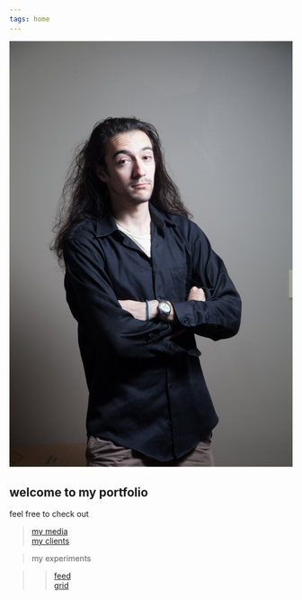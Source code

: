 ```yaml
---
tags: home
---
```

<img src="assets/img/wommyBig.jpg" class="wommyImg">

## welcome to my portfolio

feel free to check out 

> [my media](/media)  
> [my clients](/clients)

> my experiments

> > [feed](/feed)  
> > [grid](/grid)
